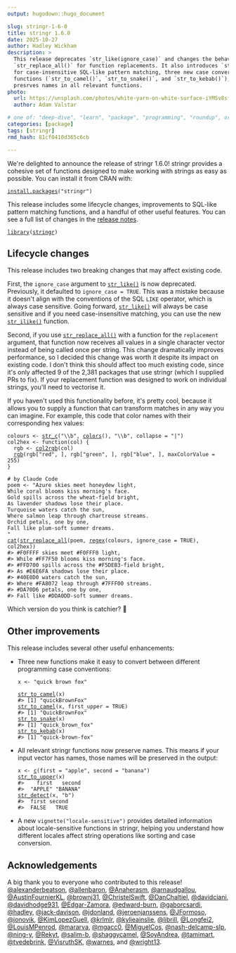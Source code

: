 ```yaml
---
output: hugodown::hugo_document

slug: stringr-1-6-0
title: stringr 1.6.0
date: 2025-10-27
author: Hadley Wickham
description: >
  This release deprecates `str_like(ignore_case)` and changes the behaviour of
  `str_replace_all()` for function replacements. It also introduces `str_ilike()` 
  for case-insensitive SQL-like pattern matching, three new case conversion 
  functions (`str_to_camel()`, `str_to_snake()`, and `str_to_kebab()`), and 
  presrves names in all relevant functions.
photo:
  url: https://unsplash.com/photos/white-yarn-on-white-surface-iYMSv8sf1uA
  author: Adam Valstar

# one of: "deep-dive", "learn", "package", "programming", "roundup", or "other"
categories: [package] 
tags: [stringr]
rmd_hash: 81cf0410d365c6cb

---
```


<!--
TODO:
* [x] Look over / edit the post's title in the yaml
* [x] Edit (or delete) the description; note this appears in the Twitter card
* [x] Pick category and tags (see existing with [`hugodown::tidy_show_meta()`](https://rdrr.io/pkg/hugodown/man/use_tidy_post.html))
* [x] Find photo & update yaml metadata
* [x] Create `thumbnail-sq.jpg`; height and width should be equal
* [x] Create `thumbnail-wd.jpg`; width should be >5x height
* [x] [`hugodown::use_tidy_thumbnails()`](https://rdrr.io/pkg/hugodown/man/use_tidy_post.html)
* [x] Add intro sentence, e.g. the standard tagline for the package
* [ ] [`usethis::use_tidy_thanks()`](https://usethis.r-lib.org/reference/use_tidy_thanks.html)
-->

We're delighted to announce the release of stringr 1.6.0! stringr provides a cohesive set of functions designed to make working with strings as easy as possible. You can install it from CRAN with:

<div class="highlight">

<pre class='chroma'><code class='language-r' data-lang='r'><span><span class='nf'><a href='https://rdrr.io/r/utils/install.packages.html'>install.packages</a></span><span class='o'>(</span><span class='s'>"stringr"</span><span class='o'>)</span></span></code></pre>

</div>

This release includes some lifecycle changes, improvements to SQL-like pattern matching functions, and a handful of other useful features. You can see a full list of changes in the [release notes](https://github.com/tidyverse/stringr/releases/tag/v1.6.0).

<div class="highlight">

<pre class='chroma'><code class='language-r' data-lang='r'><span><span class='kr'><a href='https://rdrr.io/r/base/library.html'>library</a></span><span class='o'>(</span><span class='nv'><a href='https://stringr.tidyverse.org'>stringr</a></span><span class='o'>)</span></span></code></pre>

</div>

## Lifecycle changes

This release includes two breaking changes that may affect existing code.

First, the `ignore_case` argument to [`str_like()`](https://stringr.tidyverse.org/reference/str_like.html) is now deprecated. Previously, it defaulted to `ignore_case = TRUE`. This was a mistake because it doesn't align with the conventions of the SQL `LIKE` operator, which is always case sensitive. Going forward, [`str_like()`](https://stringr.tidyverse.org/reference/str_like.html) will always be case sensitive and if you need case-insensitive matching, you can use the new [`str_ilike()`](https://stringr.tidyverse.org/reference/str_like.html) function.

Second, if you use [`str_replace_all()`](https://stringr.tidyverse.org/reference/str_replace.html) with a function for the `replacement` argument, that function now receives all values in a single character vector instead of being called once per string. This change dramatically improves performance, so I decided this change was worth it despite its impact on existing code. I don't think this should affect too much existing code, since it's only affected 9 of the 2,381 packages that use stringr (which I supplied PRs to fix). If your replacement function was designed to work on individual strings, you'll need to vectorise it.

If you haven't used this functionality before, it's pretty cool, because it allows you to supply a function that can transform matches in any way you can imagine. For example, this code that color names with their corresponding hex values:

<div class="highlight">

<pre class='chroma'><code class='language-r' data-lang='r'><span><span class='nv'>colours</span> <span class='o'>&lt;-</span> <span class='nf'><a href='https://stringr.tidyverse.org/reference/str_c.html'>str_c</a></span><span class='o'>(</span><span class='s'>"\\b"</span>, <span class='nf'><a href='https://rdrr.io/r/grDevices/colors.html'>colors</a></span><span class='o'>(</span><span class='o'>)</span>, <span class='s'>"\\b"</span>, collapse <span class='o'>=</span> <span class='s'>"|"</span><span class='o'>)</span></span>
<span><span class='nv'>col2hex</span> <span class='o'>&lt;-</span> <span class='kr'>function</span><span class='o'>(</span><span class='nv'>col</span><span class='o'>)</span> <span class='o'>&#123;</span></span>
<span>  <span class='nv'>rgb</span> <span class='o'>&lt;-</span> <span class='nf'><a href='https://rdrr.io/r/grDevices/col2rgb.html'>col2rgb</a></span><span class='o'>(</span><span class='nv'>col</span><span class='o'>)</span></span>
<span>  <span class='nf'><a href='https://rdrr.io/r/grDevices/rgb.html'>rgb</a></span><span class='o'>(</span><span class='nv'>rgb</span><span class='o'>[</span><span class='s'>"red"</span>, <span class='o'>]</span>, <span class='nv'>rgb</span><span class='o'>[</span><span class='s'>"green"</span>, <span class='o'>]</span>, <span class='nv'>rgb</span><span class='o'>[</span><span class='s'>"blue"</span>, <span class='o'>]</span>, maxColorValue <span class='o'>=</span> <span class='m'>255</span><span class='o'>)</span></span>
<span><span class='o'>&#125;</span></span>
<span></span>
<span><span class='c'># by Claude Code</span></span>
<span><span class='nv'>poem</span> <span class='o'>&lt;-</span> <span class='s'>"Azure skies meet honeydew light,</span></span>
<span><span class='s'>While coral blooms kiss morning's face.</span></span>
<span><span class='s'>Gold spills across the wheat-field bright,</span></span>
<span><span class='s'>As lavender shadows lose their place.</span></span>
<span><span class='s'>Turquoise waters catch the sun,</span></span>
<span><span class='s'>Where salmon leap through chartreuse streams.</span></span>
<span><span class='s'>Orchid petals, one by one,</span></span>
<span><span class='s'>Fall like plum-soft summer dreams.</span></span>
<span><span class='s'>"</span></span>
<span><span class='nf'><a href='https://rdrr.io/r/base/cat.html'>cat</a></span><span class='o'>(</span><span class='nf'><a href='https://stringr.tidyverse.org/reference/str_replace.html'>str_replace_all</a></span><span class='o'>(</span><span class='nv'>poem</span>, <span class='nf'><a href='https://stringr.tidyverse.org/reference/modifiers.html'>regex</a></span><span class='o'>(</span><span class='nv'>colours</span>, ignore_case <span class='o'>=</span> <span class='kc'>TRUE</span><span class='o'>)</span>, <span class='nv'>col2hex</span><span class='o'>)</span><span class='o'>)</span></span>
<span><span class='c'>#&gt; #F0FFFF skies meet #F0FFF0 light,</span></span>
<span><span class='c'>#&gt; While #FF7F50 blooms kiss morning's face.</span></span>
<span><span class='c'>#&gt; #FFD700 spills across the #F5DEB3-field bright,</span></span>
<span><span class='c'>#&gt; As #E6E6FA shadows lose their place.</span></span>
<span><span class='c'>#&gt; #40E0D0 waters catch the sun,</span></span>
<span><span class='c'>#&gt; Where #FA8072 leap through #7FFF00 streams.</span></span>
<span><span class='c'>#&gt; #DA70D6 petals, one by one,</span></span>
<span><span class='c'>#&gt; Fall like #DDA0DD-soft summer dreams.</span></span>
<span></span></code></pre>

</div>

Which version do you think is catchier? 🤣

## Other improvements

This release includes several other useful enhancements:

-   Three new functions make it easy to convert between different programming case conventions:

    <div class="highlight">

    <pre class='chroma'><code class='language-r' data-lang='r'><span><span class='nv'>x</span> <span class='o'>&lt;-</span> <span class='s'>"quick brown fox"</span></span>
    <span></span>
    <span><span class='nf'><a href='https://stringr.tidyverse.org/reference/str_to_camel.html'>str_to_camel</a></span><span class='o'>(</span><span class='nv'>x</span><span class='o'>)</span></span>
    <span><span class='c'>#&gt; [1] "quickBrownFox"</span></span>
    <span></span><span><span class='nf'><a href='https://stringr.tidyverse.org/reference/str_to_camel.html'>str_to_camel</a></span><span class='o'>(</span><span class='nv'>x</span>, first_upper <span class='o'>=</span> <span class='kc'>TRUE</span><span class='o'>)</span></span>
    <span><span class='c'>#&gt; [1] "QuickBrownFox"</span></span>
    <span></span><span><span class='nf'><a href='https://stringr.tidyverse.org/reference/str_to_camel.html'>str_to_snake</a></span><span class='o'>(</span><span class='nv'>x</span><span class='o'>)</span></span>
    <span><span class='c'>#&gt; [1] "quick_brown_fox"</span></span>
    <span></span><span><span class='nf'><a href='https://stringr.tidyverse.org/reference/str_to_camel.html'>str_to_kebab</a></span><span class='o'>(</span><span class='nv'>x</span><span class='o'>)</span></span>
    <span><span class='c'>#&gt; [1] "quick-brown-fox"</span></span>
    <span></span></code></pre>

    </div>

-   All relevant stringr functions now preserve names. This means if your input vector has names, those names will be preserved in the output:

    <div class="highlight">

    <pre class='chroma'><code class='language-r' data-lang='r'><span><span class='nv'>x</span> <span class='o'>&lt;-</span> <span class='nf'><a href='https://rdrr.io/r/base/c.html'>c</a></span><span class='o'>(</span>first <span class='o'>=</span> <span class='s'>"apple"</span>, second <span class='o'>=</span> <span class='s'>"banana"</span><span class='o'>)</span></span>
    <span><span class='nf'><a href='https://stringr.tidyverse.org/reference/case.html'>str_to_upper</a></span><span class='o'>(</span><span class='nv'>x</span><span class='o'>)</span></span>
    <span><span class='c'>#&gt;    first   second </span></span>
    <span><span class='c'>#&gt;  "APPLE" "BANANA"</span></span>
    <span></span><span><span class='nf'><a href='https://stringr.tidyverse.org/reference/str_detect.html'>str_detect</a></span><span class='o'>(</span><span class='nv'>x</span>, <span class='s'>"b"</span><span class='o'>)</span></span>
    <span><span class='c'>#&gt;  first second </span></span>
    <span><span class='c'>#&gt;  FALSE   TRUE</span></span>
    <span></span></code></pre>

    </div>

-   A new `vignette("locale-sensitive")` provides detailed information about locale-sensitive functions in stringr, helping you understand how different locales affect string operations like sorting and case conversion.

## Acknowledgements

A big thank you to everyone who contributed to this release! [@alexanderbeatson](https://github.com/alexanderbeatson), [@allenbaron](https://github.com/allenbaron), [@Anaherasm](https://github.com/Anaherasm), [@arnaudgallou](https://github.com/arnaudgallou), [@AustinFournierKL](https://github.com/AustinFournierKL), [@brownj31](https://github.com/brownj31), [@ChristelSwift](https://github.com/ChristelSwift), [@DanChaltiel](https://github.com/DanChaltiel), [@davidciani](https://github.com/davidciani), [@davidhodge931](https://github.com/davidhodge931), [@Edgar-Zamora](https://github.com/Edgar-Zamora), [@edward-burn](https://github.com/edward-burn), [@gaborcsardi](https://github.com/gaborcsardi), [@hadley](https://github.com/hadley), [@jack-davison](https://github.com/jack-davison), [@jdonland](https://github.com/jdonland), [@jeroenjanssens](https://github.com/jeroenjanssens), [@JFormoso](https://github.com/JFormoso), [@jonovik](https://github.com/jonovik), [@KimLopezGuell](https://github.com/KimLopezGuell), [@krlmlr](https://github.com/krlmlr), [@kylieainslie](https://github.com/kylieainslie), [@librill](https://github.com/librill), [@Longfei2](https://github.com/Longfei2), [@LouisMPenrod](https://github.com/LouisMPenrod), [@mararva](https://github.com/mararva), [@mgacc0](https://github.com/mgacc0), [@MiguelCos](https://github.com/MiguelCos), [@nash-delcamp-slp](https://github.com/nash-delcamp-slp), [@ning-y](https://github.com/ning-y), [@Rekyt](https://github.com/Rekyt), [@salim-b](https://github.com/salim-b), [@shaggycamel](https://github.com/shaggycamel), [@SoyAndrea](https://github.com/SoyAndrea), [@tamimart](https://github.com/tamimart), [@tvedebrink](https://github.com/tvedebrink), [@VisruthSK](https://github.com/VisruthSK), [@warnes](https://github.com/warnes), and [@wright13](https://github.com/wright13).

